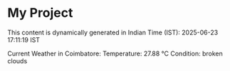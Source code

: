 # My Project

This content is dynamically generated in Indian Time (IST): 2025-06-23 17:11:19 IST


Current Weather in Coimbatore:
Temperature: 27.88 °C
Condition: broken clouds
